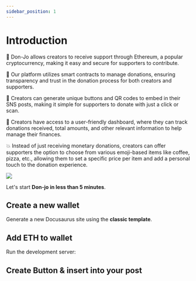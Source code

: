 ```yaml
---
sidebar_position: 1
---
```


# Introduction

💸 Don-Jo allows creators to receive support through Ethereum, a popular cryptocurrency, making it easy and secure for supporters to contribute.

🤝 Our platform utilizes smart contracts to manage donations, ensuring transparency and trust in the donation process for both creators and supporters.

💅 Creators can generate unique buttons and QR codes to embed in their SNS posts, making it simple for supporters to donate with just a click or scan.

🧐 Creators have access to a user-friendly dashboard, where they can track donations received, total amounts, and other relevant information to help manage their finances.

💥 Instead of just receiving monetary donations, creators can offer supporters the option to choose from various emoji-based items like coffee, pizza, etc., allowing them to set a specific price per item and add a personal touch to the donation experience.

![](/img/intro-img.jpg)

Let's start **Don-jo in less than 5 minutes**.

## Create a new wallet

Generate a new Docusaurus site using the **classic template**.

## Add ETH to wallet

Run the development server:

## Create Button & insert into your post
